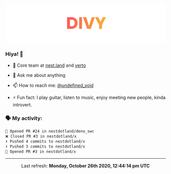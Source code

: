 
![](https://github.com/divy-work/divy-work/raw/master/assets/divy.png)

### Hiya! 👋

- 🔭 Core team at [nest.land](https://github.com/nestdotland/nest.land) and [verto](https://github.com/useverto/verto)

- 💬 Ask me about anything

- 📫 How to reach me: [@undefined_void](https://instagram.com/divy.exe)

- ⚡ Fun fact: I play guitar, listen to music, enjoy meeting new people, kinda introvert.

### 🗣 My activity:

```
💪 Opened PR #24 in nestdotland/deno_swc
❌ Closed PR #3 in nestdotland/x
⬆️ Pushed 4 commits to nestdotland/x
⬆️ Pushed 3 commits to nestdotland/x
💪 Opened PR #3 in nestdotland/x
```

------------
<p align="center">Last refresh: <b>Monday, October 26th 2020, 12:44:14 pm UTC</b></p>

